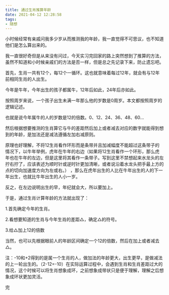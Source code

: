 ```yaml
---
title: 通过生肖推算年龄
date: 2021-04-12 12:28:58
tags:
- 随想
---
```

小时候经常有亲戚问我多少岁从而推测我的年龄，我一直觉得不可思议，也不知道他们是怎么算出来的。

我一直很好奇但是从来没有问过，今天实习完回家的路上突然想到了推算的方法，虽然不知道和小时候亲戚们的方法是否一样，但是总之先记录下来，防止遗忘吧。

首先，生肖一共有12个，每12个一循环。这也就意味着每过12年，就会有与12年前相同生肖的人出生。

今年是牛年，今年出生的孩子都属牛，12年后如此，24年后亦如此。

按照周岁来说，一个孩子出生未满一年那么他的岁数是0周岁。本文都按照周岁的逻辑记述。

也就是说今年属牛的人的岁数是12的倍数。0、12、24、36、48、60...

然后根据想要推测的生肖算它与牛的差距然后加上或者减去对应的数字就能得到想到的年龄，是加法还是减法遵循左加右减原则。

原理也好理解，不将12生肖看作环形而是条带并且加减幅度不能超过这条带子的情况下，以牛年举例，虎年在牛年的右边（如果将12生肖看作一个环形，那么虎年也在牛年的左边，但是这里将其看作一条带子。写到这里不禁想起来水龙头的左拧右拧了，应该表述为顺时针或逆时针更加清晰，或者说沿着水龙头把手最上方的点的切向加速度方向为左或右。）
，那么在虎年出生的人比在牛年出生的人的下一年出生，也就比牛年出生的人小一岁。

反之，在左边说明出生的早，年纪就会大，所以要加上。

于是，通过生肖计算年龄的方法就出现了：

1.首先确定今年的生肖。

2.看想要知道的生肖与今年生肖的差距△，确定△的符号。

3.给△加上12的倍数

当然，也可以先根据眼前人的年龄区间确定一个12的倍数，然后在加上或者减去△。

注：-10和+2得到的是属一个生肖的人，做加法的年龄更大，出生更早，是做减法的上一轮出生的。（2-12=-10）在实际运算过程中，会遇到生肖和生肖差距过大的情况，这个时候可以将生肖想象成环，之前想象成带状只是便于理解，理解之后想象成环状更加灵活。

完